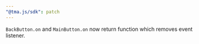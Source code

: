 ```yaml
---
"@tma.js/sdk": patch
---
```


`BackButton.on` and `MainButton.on` now return function which removes event listener.
